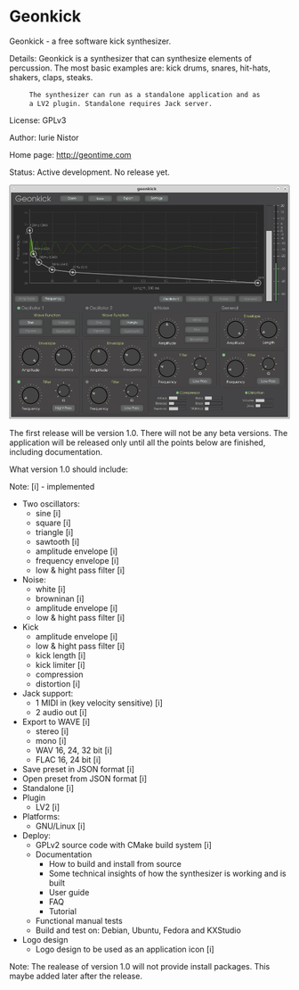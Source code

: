 # Geonkick

Geonkick - a free software kick synthesizer.

Details: Geonkick is a synthesizer that can synthesize elements
	 of percussion. The most basic examples are: kick drums,
	 snares, hit-hats, shakers, claps, steaks.

         The synthesizer can run as a standalone application and as
         a LV2 plugin. Standalone requires Jack server.

License: GPLv3

Author: Iurie Nistor

Home page: http://geontime.com

Status: Active development. No release yet.

![Screenshot](data/screenshot.png)

The first release will be version 1.0. There will not be any beta versions.
The application will be released only until all the points below are
finished, including documentation.

What version 1.0 should include:

Note: [i] - implemented

* Two oscillators:
     - sine [i]
     - square [i]
     - triangle [i]
     - sawtooth [i]
     - amplitude envelope [i]
     - frequency envelope [i]
     - low & hight pass filter [i]
* Noise:
     - white [i]
     - browninan [i]
     - amplitude envelope [i]
     - low & hight pass filter [i]
* Kick
     - amplitude envelope [i]
     - low & hight pass filter [i]
     - kick length [i]
     - kick limiter [i]
     - compression
     - distortion [i]
* Jack support:
     - 1 MIDI in (key velocity sensitive) [i]
     - 2 audio out [i]
* Export to WAVE [i]
     - stereo [i]
     - mono [i]
     - WAV 16, 24, 32 bit [i]
     - FLAC 16, 24 bit [i]
* Save preset in JSON format [i]
* Open preset from JSON format [i]
* Standalone [i]
* Plugin
     - LV2 [i]
* Platforms:
     - GNU/Linux [i]
* Deploy:
  - GPLv2 source code with CMake build system [i]
  - Documentation
      - How to build and install from source
      - Some technical insights of how the synthesizer is working and is built
      * User guide
      * FAQ
      * Tutorial
  - Functional manual tests
  - Build and test on: Debian, Ubuntu, Fedora and KXStudio
* Logo design
  - Logo design to be used as an application icon [i]

Note: The realease of version 1.0 will not provide install packages.
      This maybe added later after the release.
